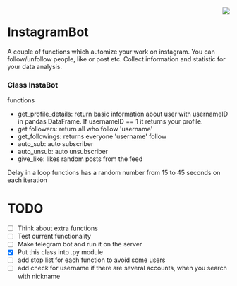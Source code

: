 <img src="https://camo.githubusercontent.com/9ac4a1f7f5ea0f573451b5ddc06e29c8aa113a85/68747470733a2f2f692e696d6775722e636f6d2f6948326a6468562e706e67" align="right">

# InstagramBot

A couple of functions which automize your work on instagram. You can follow/unfollow people, like or post etc. Collect information and statistic for your data analysis.


### Class InstaBot

functions

 - get_profile_details: return basic information about user with usernameID in pandas DataFrame.
 If usernameID == 1 it returns your profile.
 - get followers: return all who follow 'username'
 - get_followings: returns everyone 'username' follow
 - auto_sub: auto subscriber
 - auto_unsub: auto unsubscriber
 - give_like: likes random posts from the feed

 Delay in a loop functions has a random number from 15 to 45 seconds on each iteration

 # TODO
 - [ ] Think about extra functions
 - [ ] Test current functionality
 - [ ] Make telegram bot and run it on the server
 - [x] Put this class into .py module
 - [ ] add stop list for each function to avoid some users
 - [ ] add check for username if there are several accounts, when you search with nickname